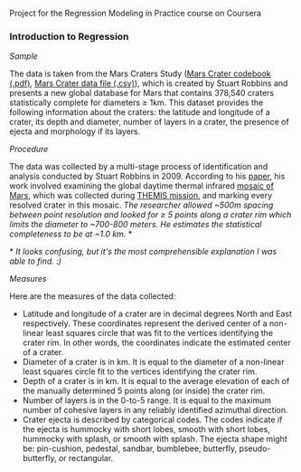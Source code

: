 Project for the Regression Modeling in Practice course on Coursera

### Introduction to Regression
*Sample*

The data is taken from the Mars Craters Study ([Mars Crater codebook (.pdf)](https://d396qusza40orc.cloudfront.net/phoenixassets/data-management-visualization/Mars%20Crater%20Codebook.pdf), [Mars Crater data file (.csv)](https://d396qusza40orc.cloudfront.net/phoenixassets/data-management-visualization/marscrater_pds.csv)), which is created by Stuart Robbins and presents a new global database for Mars that contains 378,540 craters statistically complete for diameters ≥ 1km. This dataset provides the following information about the craters: the latitude and longitude of a crater, its depth and diameter, number of layers in a crater, the presence of ejecta and morphology if its layers. 

*Procedure*

The data was collected by a multi-stage process of identification and analysis conducted by Stuart Robbins in 2009. According to his [paper](http://about.sjrdesign.net/research_mars.html#crater_database_mars), his work involved examining the global daytime thermal infrared [mosaic of Mars](http://www.mars.asu.edu/data/thm_dir/), which was collected during [THEMIS mission](http://www.nasa.gov/mission_pages/themis/mission/index.html), and marking every resolved crater in this mosaic. *The researcher allowed ~500m spacing between point resolution and looked for ≥ 5 points along a crater rim which limits the diameter to ~700-800 meters. He estimates the statistical completeness to be at ~1.0 km.* *

\* *It looks confusing, but it's the most comprehensible explanation I was able to find. :)*

*Measures*

Here are the measures of the data collected:
* Latitude and longitude of a crater are in decimal degrees North and East respectively. These coordinates represent the derived center of a non-linear least squares circle that was fit to the vertices identifying the crater rim. In other words, the coordinates indicate the estimated center of a crater.
* Diameter of a crater is in km. It is equal to the diameter of a non-linear least squares circle fit to the vertices identifying the crater rim.
* Depth of a crater is in km. It is equal to the average elevation of each of the manually determined 5 points along (or inside) the crater rim.
* Number of layers is in the 0-to-5 range. It is equal to the maximum number of cohesive layers in any reliably identified azimuthal direction.
* Crater ejecta is described by categorical codes. The codes indicate if the ejecta is hummocky with short lobes, smooth with short lobes, hummocky with splash, or smooth with splash. The ejecta shape might be: pin-cushion, pedestal, sandbar, bumblebee, butterfly, pseudo-butterfly, or rectangular.
